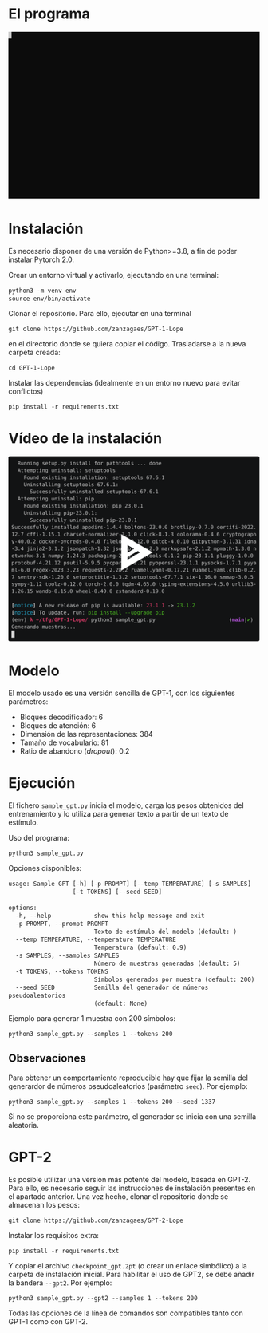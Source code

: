 # El programa

![Prueba](./video_usage.svg)

# Instalación
Es necesario disponer de una versión de Python>=3.8, a fin de poder instalar Pytorch 2.0.

Crear un entorno virtual y activarlo, ejecutando en una terminal:

	python3 -m venv env
	source env/bin/activate

Clonar el repositorio. Para ello, ejecutar en una terminal

    git clone https://github.com/zanzagaes/GPT-1-Lope

en el directorio donde se quiera copiar el código. Trasladarse a la nueva carpeta creada:

    cd GPT-1-Lope

Instalar las dependencias (idealmente en un entorno nuevo para evitar conflictos)

	pip install -r requirements.txt

# Vídeo de la instalación
	
[![asciicast](./video.svg)](https://asciinema.org/a/0bFjnsNEMPKJcKonykj0ATJo9)

# Modelo
El modelo usado es una versión sencilla de GPT-1, con los siguientes parámetros:

- Bloques decodificador: 6
- Bloques de atención: 6
- Dimensión de las representaciones: 384
- Tamaño de vocabulario: 81
- Ratio de abandono (*dropout*): 0.2

# Ejecución
El fichero `sample_gpt.py` inicia el modelo, carga los pesos obtenidos del entrenamiento y lo utiliza para generar texto a partir de un texto de estímulo.

Uso del programa:
	
	python3 sample_gpt.py
	
Opciones disponibles:

	usage: Sample GPT [-h] [-p PROMPT] [--temp TEMPERATURE] [-s SAMPLES]
	                  [-t TOKENS] [--seed SEED]
	
	options:
	  -h, --help            show this help message and exit
	  -p PROMPT, --prompt PROMPT
	                        Texto de estímulo del modelo (default: )
	  --temp TEMPERATURE, --temperature TEMPERATURE
	                        Temperatura (default: 0.9)
	  -s SAMPLES, --samples SAMPLES
	                        Número de muestras generadas (default: 5)
	  -t TOKENS, --tokens TOKENS
	                        Símbolos generados por muestra (default: 200)
	  --seed SEED           Semilla del generador de números pseudoaleatorios
	                        (default: None)
	                        
Ejemplo para generar 1 muestra con 200 símbolos:

	python3 sample_gpt.py --samples 1 --tokens 200
	
## Observaciones
Para obtener un comportamiento reproducible hay que fijar la semilla del generardor de números pseudoaleatorios (parámetro `seed`). Por ejemplo:

    python3 sample_gpt.py --samples 1 --tokens 200 --seed 1337
		
Si no se proporciona este parámetro, el generador se inicia con una semilla aleatoria.

# GPT-2
Es posible utilizar una versión más potente del modelo, basada en GPT-2. Para ello, es necesario seguir las instrucciones de instalación presentes en el apartado anterior. Una vez hecho, clonar el repositorio donde se almacenan los pesos:

    git clone https://github.com/zanzagaes/GPT-2-Lope

Instalar los requisitos extra:

    pip install -r requirements.txt

Y copiar el archivo `checkpoint_gpt.2pt` (o crear un enlace simbólico) a la carpeta de instalación inicial. Para habilitar el uso de GPT2, se debe añadir la bandera `--gpt2`. Por ejemplo:

	python3 sample_gpt.py --gpt2 --samples 1 --tokens 200

Todas las opciones de la línea de comandos son compatibles tanto con GPT-1 como con GPT-2.

